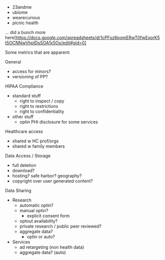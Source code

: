 - 23andme
- ubiome
- wearecurious
- picnic health

... did a bunch more here[https://docs.google.com/spreadsheets/d/1cPFsz6pomERwT0fwExorK5t5OCNNwVhplDsSOA1x5Os/edit#gid=0]

Some metrics that are apparent:

General

- access for minors?
- versioning of PP?

HIPAA Compliance

- standard stuff
  - right to inspect / copy
  - right to restrictions
  - right to confidentiality
- other stuff
  - optin PHI disclosure for some services

Healthcare access

- shared w HC prof/orgs
- shared w family members

Data Access / Storage

- full deletion
- download?
- hosting? safe harbor? geography?
- copyright over user generated content?

Data Sharing

- Research
  - automatic optin?
  - manual optin?
    - explicit consent form
  - optout availability?
  - private research / public peer reviewed?
  - aggregate data?
    - optin or auto?
- Services
  - ad retargeting (non health data)
  - aggregate data? (auto)
